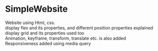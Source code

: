 # SimpleWebsite
Website using Html, css. <br>
display flex and its properties, and different position properties explained <br>
display grid and its properties used too <br>
Animation, keyframe, transform, translate etc. is also added
Responsiveness added using media query
